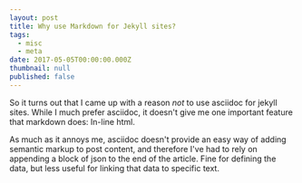 ```yaml
---
layout: post
title: Why use Markdown for Jekyll sites?
tags:
  - misc
  - meta
date: 2017-05-05T00:00:00.000Z
thumbnail: null
published: false
---
```


So it turns out that I came up with a reason _not_ to use asciidoc for jekyll sites. While I much prefer asciidoc, it doesn't give me one important feature that markdown does: In-line html.

As much as it annoys me, asciidoc doesn't provide an easy way of adding semantic markup to post content, and therefore I've had to rely on appending a block of json to the end of the article. Fine for defining the data, but less useful for linking that data to specific text.
